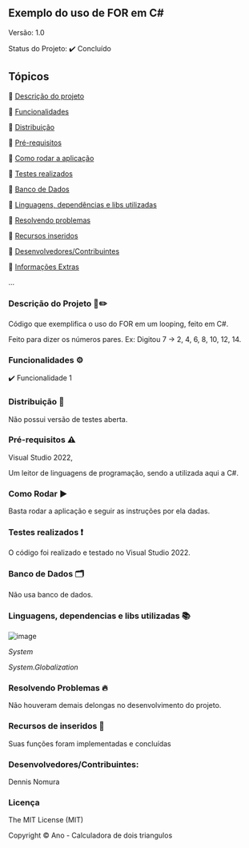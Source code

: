 ## Exemplo do uso de FOR em C#
Versão: 1.0

Status do Projeto:  ✔️ Concluído

## Tópicos
🔹 [Descrição do projeto](https://github.com/GatoEstunado/Calculadoras/tree/For#descri%C3%A7%C3%A3o-do-projeto-%EF%B8%8F)

🔹 [Funcionalidades](https://github.com/GatoEstunado/Calculadoras/tree/For#funcionalidades-%EF%B8%8F)

🔹 [Distribuição](https://github.com/GatoEstunado/Calculadoras/tree/For#distribui%C3%A7%C3%A3o-)

🔹 [Pré-requisitos](https://github.com/GatoEstunado/Calculadoras/tree/For#pr%C3%A9-requisitos-%EF%B8%8F)

🔹 [Como rodar a aplicação](https://github.com/GatoEstunado/Calculadoras/tree/For#como-rodar-%EF%B8%8F)

🔹 [Testes realizados](https://github.com/GatoEstunado/Calculadoras/tree/For#testes-realizados-)

🔹 [Banco de Dados](https://github.com/GatoEstunado/Calculadoras/tree/For#banco-de-dados-%EF%B8%8F)

🔹 [Linguagens, dependências e libs utilizadas](https://github.com/GatoEstunado/Calculadoras/tree/For#linguagens-dependencias-e-libs-utilizadas-)

🔹 [Resolvendo problemas](https://github.com/GatoEstunado/Calculadoras/tree/For#resolvendo-problemas-)

🔹 [Recursos inseridos](https://github.com/GatoEstunado/Calculadoras/tree/For#recursos-de-inseridos-)

🔹 [Desenvolvedores/Contribuintes](https://github.com/GatoEstunado/Calculadoras/tree/For#desenvolvedorescontribuintes)

🔹 [Informações Extras](https://github.com/GatoEstunado/Calculadoras/tree/For#licen%C3%A7a)

...


### Descrição do Projeto 🧾✏️
Código que exemplifica o uso do FOR em um looping, feito em C#.

Feito para dizer os números pares. Ex: Digitou 7 -> 2, 4, 6, 8, 10, 12, 14. 


### Funcionalidades ⚙️
✔️ Funcionalidade 1




### Distribuição 💬
Não possui versão de testes aberta.




### Pré-requisitos ⚠️
Visual Studio 2022,

Um leitor de linguagens de programação, sendo a utilizada aqui a C#.



### Como Rodar ▶️
Basta rodar a aplicação e seguir as instruções por ela dadas.




### Testes realizados ❗
O código foi realizado e testado no Visual Studio 2022.




### Banco de Dados 🗂️
Não usa banco de dados.




### Linguagens, dependencias e libs utilizadas 📚

![image](https://img.shields.io/badge/C%23-239120?style=for-the-badge&logo=c-sharp&logoColor=white)

*System*

*System.Globalization*




### Resolvendo Problemas 🔥
Não houveram demais delongas no desenvolvimento do projeto.




### Recursos de inseridos 🧰
Suas funções foram implementadas e concluídas


### Desenvolvedores/Contribuintes:
Dennis Nomura




### Licença
The MIT License (MIT)

Copyright ©️ Ano - Calculadora de dois triangulos
